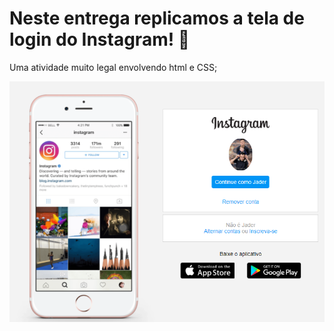 # Neste entrega replicamos a tela de login do Instagram! :eyes:

Uma atividade muito legal envolvendo html e CSS; 

![](login.png)
